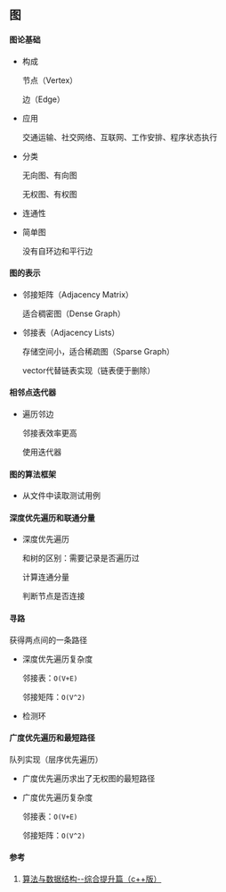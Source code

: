 ## 图

#### 图论基础

- 构成

  节点（Vertex）

  边（Edge）

- 应用

  交通运输、社交网络、互联网、工作安排、程序状态执行

- 分类

  无向图、有向图

  无权图、有权图

- 连通性

- 简单图

  没有自环边和平行边



#### 图的表示

- 邻接矩阵（Adjacency Matrix）

  适合稠密图（Dense Graph）

- 邻接表（Adjacency Lists）

  存储空间小，适合稀疏图（Sparse Graph）

  vector代替链表实现（链表便于删除）



#### 相邻点迭代器

- 遍历邻边

  邻接表效率更高

  使用迭代器



#### 图的算法框架

- 从文件中读取测试用例




#### 深度优先遍历和联通分量

- 深度优先遍历

  和树的区别：需要记录是否遍历过

  计算连通分量

  判断节点是否连接



#### 寻路

获得两点间的一条路径

- 深度优先遍历复杂度

  邻接表：`O(V+E)`

  邻接矩阵：`O(V^2)`

- 检测环



#### 广度优先遍历和最短路径

队列实现（层序优先遍历）

- 广度优先遍历求出了无权图的最短路径

- 广度优先遍历复杂度

  邻接表：`O(V+E)`

  邻接矩阵：`O(V^2)`



#### 参考

1. [算法与数据结构--综合提升篇（c++版）](https://coding.imooc.com/class/71.html)